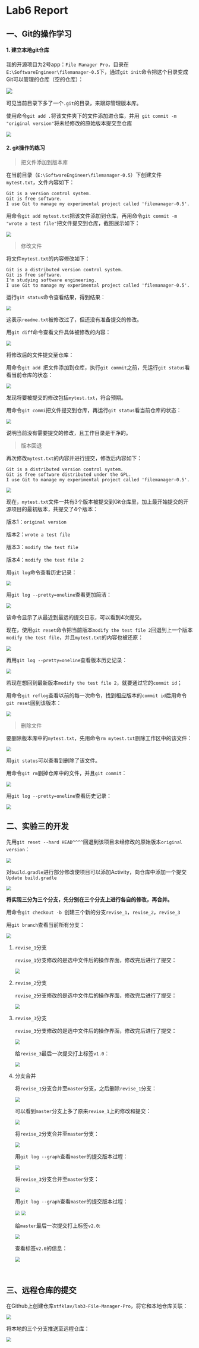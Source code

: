 # Lab6 Report

## 一、Git的操作学习

#### 1. 建立本地git仓库

我的开源项目为2号app：`File Manager Pro`，目录在`E:\SoftwareEngineer\filemanager-0.5`下，通过`git init`命令把这个目录变成Git可以管理的仓库（空的仓库）：

![](ref/0.png)

可见当前目录下多了一个`.git`的目录，来跟踪管理版本库。

使用命令`git add .`将该文件夹下的文件添加进仓库，并用` git commit -m "original version"`将未经修改的原始版本提交至仓库

<img src="ref/1.png" style="zoom:80%;" />



#### 2. git操作的练习

> 把文件添加到版本库

在当前目录（`E:\SoftwareEngineer\filemanager-0.5`）下创建文件`mytest.txt`，文件内容如下：

```
Git is a version control system.
Git is free software.
I use Git to manage my experimental project called 'filemanager-0.5'.

```

用命令`git add mytest.txt`把该文件添加到仓库，再用命令`git commit -m "wrote a test file"`把文件提交到仓库，截图展示如下：

<img src="ref/2.png" style="zoom:80%;" />



> 修改文件

将文件`mytest.txt`的内容修改如下：

```
Git is a distributed version control system.
Git is free software.
I'm studying software engineering.
I use Git to manage my experimental project called 'filemanager-0.5'.

```

运行`git status`命令查看结果，得到结果：

<img src="ref/3.png" style="zoom:80%;" />

这表示`readme.txt`被修改过了，但还没有准备提交的修改。

用`git diff`命令查看文件具体被修改的内容：

<img src="ref/4.png" style="zoom:80%;" />



将修改后的文件提交至仓库：

用命令`git add `把文件添加到仓库，执行`git commit`之前，先运行`git status`看看当前仓库的状态：

<img src="ref/5.png" style="zoom:80%;" />

发现将要被提交的修改包括`mytest.txt`，符合预期。

用命令`git commi`把文件提交到仓库，再运行`git status`看当前仓库的状态：

<img src="ref/6.png" style="zoom:80%;" />

说明当前没有需要提交的修改，且工作目录是干净的。



> 版本回退

再次修改`mytest.txt`的内容并进行提交，修改后内容如下：

```
Git is a distributed version control system.
Git is free software distributed under the GPL.
I use Git to manage my experimental project called 'filemanager-0.5'.

```

<img src="ref/7.png" style="zoom:80%;" />

现在，`mytest.txt`文件一共有3个版本被提交到Git仓库里，加上最开始提交的开源项目的最初版本，共提交了4个版本：

版本1：`original version`

版本2：`wrote a test file`

版本3：`modify the test file`

版本4：`modify the test file 2`

用`git log`命令查看历史记录：

<img src="ref/8.png" style="zoom:80%;" />

用`git log --pretty=oneline`查看更加简洁：

<img src="ref/9.png" style="zoom:80%;" />

该命令显示了从最近到最远的提交日志，可以看到4次提交。

现在，使用`git reset`命令把当前版本`modify the test file 2`回退到上一个版本`modify the test file`，并且`mytest.txt`的内容也被还原：

<img src="ref/10.png" style="zoom:80%;" />

再用`git log --pretty=oneline`查看版本历史记录：

<img src="ref/11.png" style="zoom:80%;" />

若现在想回到最新版本`modify the test file 2`，就要通过它的`commit id`；

用命令`git reflog`查看以前的每一次命令，找到相应版本的`commit id`后用命令`git reset`回到该版本：

<img src="ref/12.png" style="zoom:80%;" />



> 删除文件

要删除版本库中的`mytest.txt`，先用命令`rm mytest.txt`删除工作区中的该文件：

<img src="ref/13.png" style="zoom:80%;" />

用`git status`可以查看到删除了该文件。

用命令`git rm`删掉仓库中的文件，并且`git commit`：

<img src="ref/14.png" style="zoom:80%;" />

用`git log --pretty=oneline`查看历史记录：

<img src="ref/15.png" style="zoom:80%;" />





## 二、实验三的开发

先用`git reset --hard HEAD^^^^`回退到该项目未经修改的原始版本`original version`：

<img src="ref/16.png" style="zoom:80%;" />

对`build.gradle`进行部分修改使项目可以添加Activity，向仓库中添加一个提交`Update build.gradle`

<img src="ref/17.png" style="zoom:80%;" />

**将实现三分为三个分支，先分别在三个分支上进行各自的修改，再合并。**

用命令`git checkout -b `创建三个新的分支`revise_1`，`revise_2`，`revise_3`

用`git branch`查看当前所有分支：

<img src="ref/18.png" style="zoom:80%;" />

1. `revise_1`分支

   `revise_1`分支修改的是选中文件后的操作界面，修改完后进行了提交：

   <img src="ref/19.png" style="zoom:80%;" />

2. `revise_2`分支

   `revise_2`分支修改的是选中文件后的操作界面，修改完后进行了提交：

   <img src="ref/20.png" style="zoom:80%;" />

3. `revise_3`分支

   `revise_3`分支修改的是选中文件后的操作界面，修改完后进行了提交：

   <img src="ref/21.png" style="zoom:80%;" />

   给`revise_3`最后一次提交打上标签`v1.0`：

   <img src="ref/28.png" style="zoom:80%;" />

4. 分支合并

   将`revise_1`分支合并至`master`分支，之后删除`revise_1`分支：

   <img src="ref/22.png" style="zoom:80%;" />

   可以看到`master`分支上多了原来`revise_1`上的修改和提交：

   <img src="ref/23.png" style="zoom:80%;" />

   将`revise_2`分支合并至`master`分支：

   <img src="ref/24.png" style="zoom:80%;" />

   用`git log --graph`查看`master`的提交版本过程：

   <img src="ref/25.png" style="zoom:80%;" />

   将`revise_3`分支合并至`master`分支：

   <img src="ref/26.png" style="zoom:80%;" />

   用`git log --graph`查看`master`的提交版本过程：

   <img src="ref/25.png" style="zoom:80%;" />

   <img src="ref/27.png" style="zoom:80%;" />

   给`master`最后一次提交打上标签`v2.0`:

   <img src="ref/29.png" style="zoom:80%;" />

   查看标签`v2.0`的信息：

   <img src="ref/30.png" style="zoom:80%;" />

​    

## 三、远程仓库的提交

在Github上创建仓库`stfklav/lab3-File-Manager-Pro`，将它和本地仓库关联：

<img src="ref/31.png" style="zoom:80%;" />

将本地的三个分支推送至远程仓库：

<img src="ref/32.png" style="zoom:80%;" />
